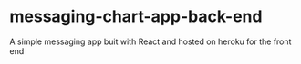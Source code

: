 # messaging-chart-app-back-end
A simple messaging app buit with React
and hosted on heroku for the front end
